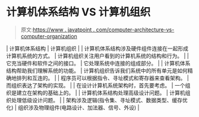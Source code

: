 # 计算机体系结构 VS 计算机组织

> 原文:[https://www . javatpoint . com/computer-architecture-vs-computer-organization](https://www.javatpoint.com/computer-architecture-vs-computer-organization)

| 计算机体系结构 | 计算机组织 |
| 计算机体系结构涉及硬件组件连接在一起形成计算机系统的方式。 | 计算机组织关注用户看到的计算机系统的结构和行为。 |
| 它充当硬件和软件之间的接口。 | 它处理系统中连接的组成部分。 |
| 计算机体系结构帮助我们理解系统的功能。 | 计算机组织告诉我们系统中的所有单元是如何精确地排列和互连的。 |
| 程序员可以根据指令、寻址模式和寄存器来查看架构。 | 而组织表达了架构的实现。 |
| 在设计计算机系统架构时，首先要考虑。 | 一个组织是建立在架构的基础上的。 |
| 计算机体系结构处理高级设计问题。 | 计算机组织处理低级设计问题。 |
| 架构涉及逻辑(指令集、寻址模式、数据类型、缓存优化) | 组织涉及物理组件(电路设计、加法器、信号、外设) |